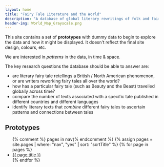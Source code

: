 ```yaml
---
layout: home
title: "Fairy Tale Literature and the World"
description: "A database of global literary rewritings of folk and fairy tales"
header-img: World_Map_Grayscale.png
---
```


This site contains a set of **prototypes** with dummy data to begin to explore the data and how it might be displayed.
It doesn't reflect the final site design, colours, etc.

We are interested in _patterns_ in the data, in time & space.

The key research questions the database should be able to answer are:

- are literary fairy tale retellings a British / North American phenomenon, or are writers reworking fairy tales all over the world?
- how has a particular fairy tale (such as Beauty and the Beast) travelled globally across time?
- compare the number of texts associated with a specific tale published in different countries and different languages
- identify literary texts that _combine_ different fairy tales to ascertain patterns and connections between tales



## Prototypes
<ul>
  {% comment %} pages  in nav{% endcomment %}
  {% assign pages = site.pages | where: "nav", "yes" | sort: "sortTitle"  %}
  {% for page in pages %}
  <li><a href="{{ page.url | prepend: site.baseurl }}">{{ page.title }}</a></li>
  {% endfor %}
</ul>
